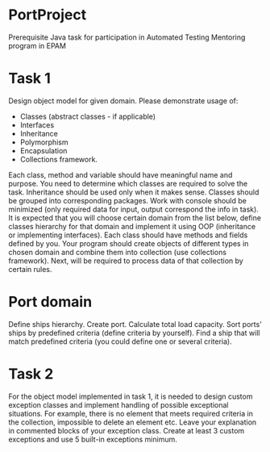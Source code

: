 # PortProject
Prerequisite Java task for participation in Automated Testing Mentoring program in EPAM 

# Task 1
Design object model for given domain.
Please demonstrate usage of:
- Classes (abstract classes - if applicable)
- Interfaces
- Inheritance
- Polymorphism
- Encapsulation
- Collections framework.

Each class, method and variable should have meaningful name and purpose. You need to determine which classes are required to solve the task. 
Inheritance should be used only when it makes sense. Classes should be grouped into corresponding packages. Work with console should be minimized 
(only required data for input, output correspond the info in task). It is expected that you will choose certain domain from the list below, define 
classes hierarchy for that domain and implement it using OOP (inheritance or implementing interfaces). 
Each class should have methods and fields defined by you. Your program should create objects of different types in chosen domain and 
combine them into collection (use collections framework). Next, will be required to process data of that collection by certain rules.

# Port domain 
Define ships hierarchy. Create port. Calculate total load capacity. Sort ports’ ships by predefined criteria (define criteria by yourself). 
Find a ship that will match predefined criteria (you could define one or several criteria). 

# Task 2
For the object model implemented in task 1, it is needed to design custom exception classes and implement handling of possible exceptional situations. 
For example, there is no element that meets required criteria in the collection, impossible to delete an element etc. 
Leave your explanation in commented blocks of your exception class. Create at least 3 custom exceptions and use 5 built-in exceptions minimum.

